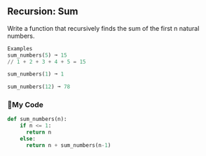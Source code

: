 ## Recursion: Sum
Write a function that recursively finds the sum of the first n natural numbers.
```python
Examples
sum_numbers(5) ➞ 15
// 1 + 2 + 3 + 4 + 5 = 15

sum_numbers(1) ➞ 1

sum_numbers(12) ➞ 78
```
### :microscope:My Code
```python
def sum_numbers(n):
	if n <= 1:
	  return n
	else:
	  return n + sum_numbers(n-1)
```

